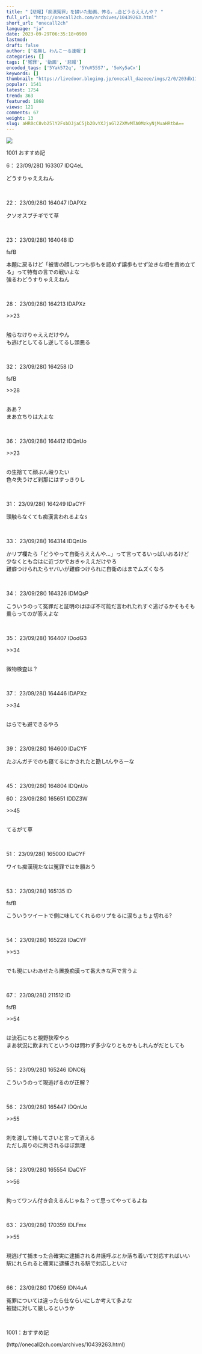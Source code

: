 ```yaml
---
title: "【悲報】「痴漢冤罪」を描いた動画、怖る。…合どうらええんや？ "
full_url: "http://onecall2ch.com/archives/10439263.html"
short_url: "onecall2ch"
language: "ja"
date: 2023-09-29T06:35:18+0900
lastmod: 
draft: false
author: ['名無し わんこーる速報']
categories: []
tags: ['冤罪', '動画', '悲報']
encoded_tags: ['5Yak572q', '5YuV55S7', '5oKy5aCx']
keywords: []
thumbnail: "https://livedoor.blogimg.jp/onecall_dazeee/imgs/2/0/203db111-s.png"
popular: 1541
latest: 1754
trend: 363
featured: 1868
views: 121
comments: 67
weight: 13
slug: aHR0cC8vb25lY2FsbDJjaC5jb20vYXJjaGl2ZXMvMTA0MzkyNjMuaHRtbA==
---
```


![](https://livedoor.blogimg.jp/onecall_dazeee/imgs/2/0/203db111-s.png)

<div> <p class='name2'> 1001 おすすめ記</p> <p class='name2'>6： 23/09/28() 163307 IDQ4eL</p><p class='onecall'> どうすりゃええねん <br></p><br> <p class='name2'>22： 23/09/28() 164047 IDAPXz</p><p class='onecall'> クソオスブチギでて草 <br></p><br> <p class='name2'>23： 23/09/28() 164048 ID<p>fsfB</p></p><p class='onecall'> 本題に戻るけど「被害の顔しつつも歩もを認めず譲歩もせず泣きな相を責め立てる」って特有の言での戦いよな<br>強るわどうすりゃええねん <br></p><br> <p class='name2'>28： 23/09/28() 164213 IDAPXz</p><p class='onecall'> <p class='anchor'>>>23</p><br>触らなけりゃええだけやん<br>も逃げとしてるし逆してるし頭悪る <br></p><br> <p class='name2'>32： 23/09/28() 164258 ID<p>fsfB</p></p><p class='onecall'><p class='anchor'>>>28</p> <br> ああ？ <br> まあ立ちりは大よな<br></p><br> <p class='name2'>36： 23/09/28() 164412 IDQnUo</p><p class='onecall'> <p class='anchor'>>>23</p><br>の生捨てて顔ぶん殴りたい<br>色々失うけど刹那にはすっきりし <br></p><br> <p class='name2'>31： 23/09/28() 164249 IDaCYF</p><p class='onecall'> 頭触らなくても痴漢言われるよなs <br></p><br> <p class='name2'>33： 23/09/28() 164314 IDQnUo</p><p class='onecall'> かリプ欄たら「どうやって自衛らええんや…」って言ってるいっぱいおるけど<br>少なくとも合はに近づかでおきゃええだけやろ<br>難癖つけられたらヤバいが難癖つけられに自衛のはまでムズくなろ <br></p><br> <p class='name2'>34： 23/09/28() 164326 IDMQsP</p><p class='onecall'> こういうのって冤罪だと証明のはほぼ不可能だ言われたれすぐ逃げるかそもそも乗らってのが答えよな <br></p><br> <p class='name2'>35： 23/09/28() 164407 IDodG3</p><p class='onecall'> <p class='anchor'>>>34</p><br>微物検査は？ <br></p><br> <p class='name2'>37： 23/09/28() 164446 IDAPXz</p><p class='onecall'> <p class='anchor'>>>34</p><br>はらでも避できるやろ <br></p><br> <p class='name2'>39： 23/09/28() 164600 IDaCYF</p><p class='onecall'> たぶんガチでのも寝てるにかされたと勘しtんやろーな <br></p><br> <p class='name2'>45： 23/09/28() 164804 IDQnUo</p><p class='name2'>60： 23/09/28() 165651 IDDZ3W</p><p class='onecall'> <p class='anchor'>>>45</p><br>てるがて草 <br></p><br> <p class='name2'>51： 23/09/28() 165000 IDaCYF</p><p class='onecall'> ワイも痴漢現たなは冤罪ではを願おう <br></p><br> <p class='name2'>53： 23/09/28() 165135 ID<p>fsfB</p></p><p class='onecall'> こういうツイートで側に味してくれるのリプをるに涙ちょちょ切れる? <br></p><br> <p class='name2'>54： 23/09/28() 165228 IDaCYF</p><p class='onecall'> <p class='anchor'>>>53</p><br>でも現にいわあせたら置換痴漢って番大きな声で言うよ <br></p><br> <p class='name2'>67： 23/09/28() 211512 ID<p>fsfB</p></p><p class='onecall'> <p class='anchor'>>>54</p><br>は流石にちと視野狭窄やろ<br>まあ状況に飲まれてというのは問わず多少なりともかもしれんがだとしても <br></p><br> <p class='name2'>55： 23/09/28() 165246 IDNC6j</p><p class='onecall'> こういうのって現逃げるのが正解？ <br></p><br> <p class='name2'>56： 23/09/28() 165447 IDQnUo</p><p class='onecall'> <p class='anchor'>>>55</p><br>刺を渡して絡してさいと言って消える<br>ただし周りのに拘されるほぼ無理 <br></p><br> <p class='name2'>58： 23/09/28() 165554 IDaCYF</p><p class='onecall'> <p class='anchor'>>>56</p><br>拘ってワンん付き合えるんじゃね？って思ってやってるよね <br></p><br> <p class='name2'>63： 23/09/28() 170359 IDLFmx</p><p class='onecall'> <p class='anchor'>>>55</p><br>現逃げて捕まった合確実に逮捕される弁護呼ぶとか落ち着いて対応すればいい<br>駅にれられると確実に逮捕される駅で対応しといけ <br></p><br> <p class='name2'>66： 23/09/28() 170659 IDN4uA</p><p class='onecall'> 冤罪については違ったら仕ならいにしか考えて多よな<br>被疑に対して厳しるというか <br></p><br> <p class='name2'>1001：おすすめ記</p> </div>

(http//onecall2ch.com/archives/10439263.html)
